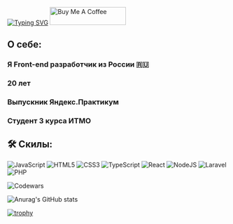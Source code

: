 [![Typing SVG](https://readme-typing-svg.herokuapp.com?font=Fira+Code&pause=1000&width=435&lines=%D0%9F%D1%80%D0%B8%D0%B2%D0%B5%D1%82%2C+%D0%BC%D0%B5%D0%BD%D1%8F+%D0%B7%D0%BE%D0%B2%D1%83%D1%82+%D0%A1%D0%B0%D0%B2%D0%B5%D0%BB%D0%B8%D0%B9)](https://git.io/typing-svg) 
<a href="https://www.buymeacoffee.com/savva20040y" target="_blank"><img src="https://cdn.buymeacoffee.com/buttons/default-orange.png" alt="Buy Me A Coffee" height="41" width="174"></a>

## О себе:

### Я Front-end разработчик из России 🇷🇺
### 20 лет
### Выпускник Яндекс.Практикум
### Студент 3 курса ИТМО


## :hammer_and_wrench: Скилы:
![JavaScript](https://img.shields.io/badge/javascript-%23323330.svg?style=for-the-badge&logo=javascript&logoColor=%23F7DF1E)
![HTML5](https://img.shields.io/badge/html5-%23E34F26.svg?style=for-the-badge&logo=html5&logoColor=white)
![CSS3](https://img.shields.io/badge/css3-%231572B6.svg?style=for-the-badge&logo=css3&logoColor=white)
![TypeScript](https://img.shields.io/badge/typescript-%23007ACC.svg?style=for-the-badge&logo=typescript&logoColor=white)
![React](https://img.shields.io/badge/react-%2320232a.svg?style=for-the-badge&logo=react&logoColor=%2361DAFB)
![NodeJS](https://img.shields.io/badge/node.js-6DA55F?style=for-the-badge&logo=node.js&logoColor=white)
![Laravel](https://img.shields.io/badge/laravel-%23FF2D20.svg?style=for-the-badge&logo=laravel&logoColor=white)
![PHP](https://img.shields.io/badge/php-%23777BB4.svg?style=for-the-badge&logo=php&logoColor=white)

![Codewars](https://github.r2v.ch/codewars?user=SporyshevSavelii&name=true&top_languages=true&stroke=%23b362ff&theme=purple_dark)

![Anurag's GitHub stats](https://github-readme-stats.vercel.app/api?username=anuraghazra&show_icons=true&theme=transparent)

[![trophy](https://github-profile-trophy.vercel.app/?username=ryo-ma&theme=onedark)](https://github.com/ryo-ma/github-profile-trophy)
